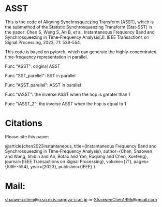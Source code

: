 # ASST

This is the code of Aligning Synchrosqueezing Transform (ASST), which is the submethod of the Statistic Synchrosqueezing Transform (Stat-SST) in the paper: Chen S, Wang S, An B, et al. Instantaneous Frequency Band and Synchrosqueezing in Time-Frequency Analysis[J]. IEEE Transactions on Signal Processing, 2023, 71: 539-554.

This code is based on pytorch, which can generate the highly-concentrated time-frequency representation in parallel.

Func "ASST":           original ASST

Func "SST_parellel":   SST in parallel

Func "ASST_parellel":  ASST in parallel

Func "iASST":          the inverse ASST when the hop is greater than 1

Func "iASST_2":        the inverse ASST when the hop is equal to 1

# Citations 
Please cite this paper:

@article{chen2023instantaneous,
  title={Instantaneous Frequency Band and Synchrosqueezing in Time-Frequency Analysis},
  author={Chen, Shaowen and Wang, Shibin and An, Botao and Yan, Ruqiang and Chen, Xuefeng},
  journal={IEEE Transactions on Signal Processing},
  volume={71},
  pages={539--554},
  year={2023},
  publisher={IEEE}
}

# Mail:
shaowen.chen@g.sp.m.is.nagoya-u.ac.jp
or 
ShaowenChen1995@gmail.com
